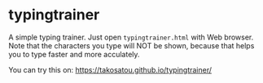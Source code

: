 # typingtrainer
A simple typing trainer.
Just open `typingtrainer.html` with Web browser.
Note that the characters you type will NOT be shown, because that helps you to type faster and more acculately.

You can try this on:
https://takosatou.github.io/typingtrainer/
